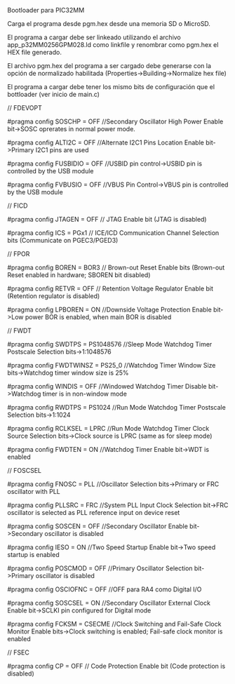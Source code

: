 Bootloader para PIC32MM

Carga el programa desde pgm.hex desde una memoria SD o MicroSD.

El programa a cargar debe ser linkeado utilizando el archivo app_p32MM0256GPM028.ld como linkfile y renombrar como pgm.hex el HEX file generado.

El archivo pgm.hex del programa a ser cargado debe generarse con la opción de normalizado habilitada (Properties->Building->Normalize hex file)

El programa a cargar debe tener los mismo bits de configuración que el bottloader (ver inicio de main.c)

// FDEVOPT

#pragma config SOSCHP = OFF    //Secondary Oscillator High Power Enable bit->SOSC oprerates in normal power mode.

#pragma config ALTI2C = OFF    //Alternate I2C1 Pins Location Enable bit->Primary I2C1 pins are used

#pragma config FUSBIDIO = OFF    //USBID pin control->USBID pin is controlled by the USB module

#pragma config FVBUSIO = OFF    //VBUS Pin Control->VBUS pin is controlled by the USB module



// FICD

#pragma config JTAGEN = OFF             // JTAG Enable bit (JTAG is disabled)

#pragma config ICS = PGx1               // ICE/ICD Communication Channel Selection bits (Communicate on PGEC3/PGED3)


// FPOR

#pragma config BOREN = BOR3             // Brown-out Reset Enable bits (Brown-out Reset enabled in hardware; SBOREN bit disabled)

#pragma config RETVR = OFF              // Retention Voltage Regulator Enable bit (Retention regulator is disabled)

#pragma config LPBOREN = ON    //Downside Voltage Protection Enable bit->Low power BOR is enabled, when main BOR is disabled

// FWDT

#pragma config SWDTPS = PS1048576    //Sleep Mode Watchdog Timer Postscale Selection bits->1:1048576

#pragma config FWDTWINSZ = PS25_0    //Watchdog Timer Window Size bits->Watchdog timer window size is 25%

#pragma config WINDIS = OFF    //Windowed Watchdog Timer Disable bit->Watchdog timer is in non-window mode

#pragma config RWDTPS = PS1024    //Run Mode Watchdog Timer Postscale Selection bits->1:1024

#pragma config RCLKSEL = LPRC    //Run Mode Watchdog Timer Clock Source Selection bits->Clock source is LPRC (same as for sleep mode)

#pragma config FWDTEN = ON    //Watchdog Timer Enable bit->WDT is enabled



// FOSCSEL

#pragma config FNOSC = PLL    //Oscillator Selection bits->Primary or FRC oscillator with PLL

#pragma config PLLSRC = FRC    //System PLL Input Clock Selection bit->FRC oscillator is selected as PLL reference input on device reset

#pragma config SOSCEN = OFF    //Secondary Oscillator Enable bit->Secondary oscillator is disabled

#pragma config IESO = ON    //Two Speed Startup Enable bit->Two speed startup is enabled

#pragma config POSCMOD = OFF    //Primary Oscillator Selection bit->Primary oscillator is disabled

#pragma config OSCIOFNC = OFF    //OFF para RA4 como Digital I/O

#pragma config SOSCSEL = ON    //Secondary Oscillator External Clock Enable bit->SCLKI pin configured for Digital mode

#pragma config FCKSM = CSECME    //Clock Switching and Fail-Safe Clock Monitor Enable bits->Clock switching is enabled; Fail-safe clock monitor is enabled

// FSEC

#pragma config CP = OFF                 // Code Protection Enable bit (Code protection is disabled)
